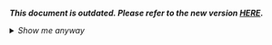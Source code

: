 _**This document is outdated. Please refer to the new version [HERE](https://github.com/oneworldmarket/idibu-api/blob/master/webservices/advert-management/advert-management-webservice.md).**_

<details>
 <summary><i>Show me anyway</i></summary>

<p>When you post advert using Adpost service - it returns response like this:</p>
<p>&nbsp;</p>
<pre wrap="">
<code type="xml">
&lt;job id=&quot;37014682&quot; status=&quot;added&quot;&gt;
		&lt;posts&gt;
			&lt;posts boardid=&quot;10&quot; duration=&quot;7&quot; publish=&quot;2013-06-17 00:00&quot; queueid=&quot;8734509&quot; status=&quot;pending&quot; type=&quot;add&quot;&gt;
			&lt;posts boardid=&quot;1462&quot; duration=&quot;28&quot; publish=&quot;2013-06-17 00:00&quot; queueid=&quot;8734510&quot; status=&quot;pending&quot; type=&quot;add&quot;&gt;
		&lt;/posts&gt;
	&lt;/posts&gt;&lt;/posts&gt;&lt;/job&gt;
</code>
</pre>
<p>This service can be use to check status of added postings. You have to get <em>queueid</em> from returned response and put it into pq-id variable of the adverts/posting method.</p>
<h1>
	Example</h1>
<h2>
	Request</h2>
<p>GET&nbsp;&nbsp; /ws/rest/v1/adverts/posting?<strong>pq-id=8734509</strong>&amp;hash=&lt;put your hash here&gt;</p>
<h2>Example Error Response</h2>
<pre wrap="">
<code type="xml">
&lt;?xml version=&quot;1.0&quot; encoding=&quot;utf-8&quot;?&gt;
&lt;idibu generator=&quot;idibu&quot; version=&quot;1.0&quot;&gt;
	&lt;response&gt;
		&lt;portal&gt;
			&lt;id&gt;10&lt;/id&gt;
			&lt;url&gt;www.reed.co.uk&lt;/url&gt;
			&lt;logo&gt;reed3.jpg&lt;/logo&gt;
			&lt;name&gt;Reed&lt;/name&gt;
		&lt;/portal&gt;
		&lt;post&gt;
			&lt;start&gt;2013-06-17 10:44:06&lt;/start&gt;
			&lt;stop&gt;2013-06-24 00:00:00&lt;/stop&gt;
			&lt;type&gt;post&lt;/type&gt;
			&lt;status&gt;fail&lt;/status&gt;
			&lt;deletable&gt;no&lt;/deletable&gt;
			&lt;errordetails&gt;
				&lt;errordetail&gt;
					&lt;description&gt;The job board server sent us a message to say that the username or password connected to the ad are incorrect.&lt;/description&gt;
					&lt;solution&gt;1. Contact Reed to check the config details entered in idibu.&lt;br /&gt;
						2. Once confirmed: &lt;br /&gt;
						a) login to  &lt;a href=&quot;?class=Client&amp;action=PortalConfig&quot;&gt;here&lt;/a&gt;&lt;br /&gt;
						b) click &amp;quot;Job boards and quotas&amp;quot; &lt;br /&gt;
						c) click &amp;quot;Settings&amp;quot; next to the Reed and amend the details&lt;br /&gt;
						d) click &amp;quot;Save settings&amp;quot;&lt;/solution&gt;
				&lt;/errordetail&gt;
			&lt;/errordetails&gt;
		&lt;/post&gt;
		&lt;expired&gt;no&lt;/expired&gt;
		&lt;applicants&gt;&lt;/applicants&gt;
		&lt;link /&gt;
	&lt;/response&gt;
	&lt;status&gt;success&lt;/status&gt;
&lt;/idibu&gt;
</code></pre>

<h2>Example Success Response</h2>
<pre wrap="">
<code type="xml">
&lt;idibu generator=&quot;idibu&quot; version=&quot;1.0&quot;&gt;
	&lt;response&gt;
		&lt;portal&gt;
			&lt;id&gt;338&lt;/id&gt;
			&lt;url&gt;www.seek.com.au&lt;/url&gt;
			&lt;logo&gt;seek2014.png&lt;/logo&gt;
			&lt;name&gt;Seek&lt;/name&gt;
			&lt;/portal&gt;
		&lt;post&gt;
			&lt;start&gt;2017-06-25 00:57:02&lt;/start&gt;
			&lt;stop&gt;2017-07-01 03:42:00&lt;/stop&gt;
			&lt;type&gt;update&lt;/type&gt;
			&lt;status&gt;success&lt;/status&gt;
			&lt;deletable&gt;no&lt;/deletable&gt;
		&lt;/post&gt;
		&lt;expired&gt;yes&lt;/expired&gt;
		&lt;applicants/&gt;
		&lt;link&gt;https://adposting.cloud.seek.com.au/advertisement/817d3231-2ab0-45d7-a623-a7ff2c023114/view&lt;/link&gt;
	&lt;/response&gt;
	&lt;status&gt;success&lt;/status&gt;
&lt;/idibu&gt;
</code></pre>

</details>
